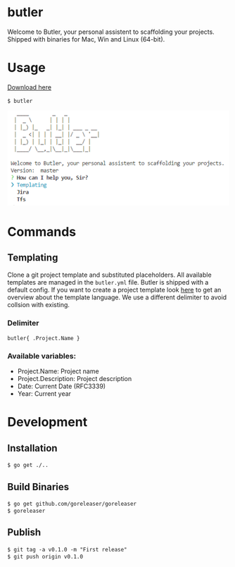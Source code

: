 # butler
Welcome to Butler, your personal assistent to scaffolding your projects.
Shipped with binaries for Mac, Win and Linux (64-bit).

# Usage

[Download here](releases)

```sh
$ butler
```

![butler](butler.png)

# Commands

## Templating

Clone a git project template and substituted placeholders. All available templates are managed in the `butler.yml` file. Butler is shipped with a default config. If you want to create a project template look [here](https://golang.org/pkg/text/template/) to get an overview about the template language. We use a different delimiter to avoid collsion with existing.

### Delimiter

```
butler{ .Project.Name }
```

### Available variables:

- Project.Name: Project name
- Project.Description: Project description
- Date: Current Date (RFC3339)
- Year: Current year

# Development

## Installation
```
$ go get ./..
```

## Build Binaries

```
$ go get github.com/goreleaser/goreleaser
$ goreleaser
```

## Publish

```
$ git tag -a v0.1.0 -m "First release"
$ git push origin v0.1.0
```
